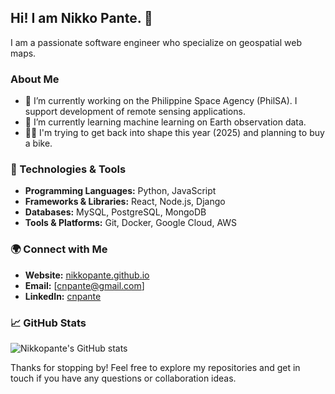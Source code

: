 ## Hi! I am Nikko Pante. 👋

<!--
**nikkopante/nikkopante** is a ✨ _special_ ✨ repository because its `README.md` (this file) appears on your GitHub profile.

Here are some ideas to get you started:

- 🔭 I’m currently working on ...
- 🌱 I’m currently learning ...
- 👯 I’m looking to collaborate on ...
- 🤔 I’m looking for help with ...
- 💬 Ask me about ...
- 📫 How to reach me: ...
- 😄 Pronouns: ...
- ⚡ Fun fact: ...
-->
I am a passionate software engineer who specialize on geospatial web maps.

### About Me
- 🔭 I’m currently working on the Philippine Space Agency (PhilSA). I support development of remote sensing applications.
- 🌱 I’m currently learning machine learning on Earth observation data.
- 🏋️‍♂️ I'm trying to get back into shape this year (2025) and planning to buy a bike.

### 🔧 Technologies & Tools

- **Programming Languages:** Python, JavaScript
- **Frameworks & Libraries:** React, Node.js, Django
- **Databases:** MySQL, PostgreSQL, MongoDB
- **Tools & Platforms:** Git, Docker, Google Cloud, AWS

### 🌍 Connect with Me

- **Website:** [nikkopante.github.io](https://nikkopante.github.io/)
- **Email:** [cnpante@gmail.com]
- **LinkedIn:** [cnpante](https://www.linkedin.com/in/cnpante/)

### 📈 GitHub Stats

![Nikkopante's GitHub stats](https://github-readme-stats.vercel.app/api?username=nikkopante&show_icons=true&theme=radical)

Thanks for stopping by! Feel free to explore my repositories and get in touch if you have any questions or collaboration ideas.